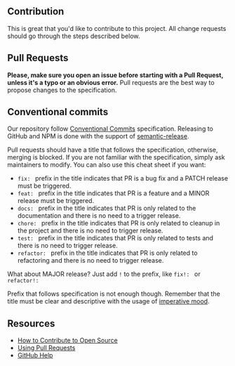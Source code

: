 ## Contribution

This is great that you'd like to contribute to this project. All change requests should go through the steps described below.

## Pull Requests

**Please, make sure you open an issue before starting with a Pull Request, unless it's a typo or an obvious error.** Pull requests are the best way to propose changes to the specification.

## Conventional commits

Our repository follow [Conventional Commits](https://www.conventionalcommits.org/en/v1.0.0/#summary) specification. Releasing to GitHub and NPM is done with the support of [semantic-release](https://semantic-release.gitbook.io/semantic-release/).

Pull requests should have a title that follows the specification, otherwise, merging is blocked. If you are not familiar with the specification, simply ask maintainers to modify. You can also use this cheat sheet if you want:

- `fix: ` prefix in the title indicates that PR is a bug fix and a PATCH release must be triggered.
- `feat: ` prefix in the title indicates that PR is a feature and a MINOR release must be triggered.
- `docs: ` prefix in the title indicates that PR is only related to the documentation and there is no need to a trigger release.
- `chore: ` prefix in the title indicates that PR is only related to cleanup in the project and there is no need to trigger release.
- `test: ` prefix in the title indicates that PR is only related to tests and there is no need to trigger release.
- `refactor: ` prefix in the title indicates that PR is only related to refactoring and there is no need to trigger release.

What about MAJOR release? Just add `!` to the prefix, like `fix!: ` or `refactor!: `

Prefix that follows specification is not enough though. Remember that the title must be clear and descriptive with the usage of [imperative mood](https://chris.beams.io/posts/git-commit/#imperative).

## Resources

- [How to Contribute to Open Source](https://opensource.guide/how-to-contribute/)
- [Using Pull Requests](https://help.github.com/articles/about-pull-requests/)
- [GitHub Help](https://help.github.com)
